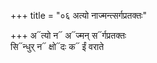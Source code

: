+++
title = "०६ अत्यो नाज्मन्त्सर्गप्रतक्तः"

+++
अ᳓त्यो न᳓ अ᳓ज्मन् स᳓र्गप्रतक्तः  
सि᳓न्धुर् न᳓ क्षो᳓दः क᳓ ईं वराते